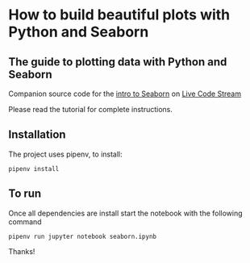 # How to build beautiful plots with Python and Seaborn
## The guide to plotting data with Python and Seaborn

Companion source code for the [intro to Seaborn](https://livecodestream.dev/post/how-to-build-beautiful-plots-with-python-and-seaborn/) on [Live Code Stream](https://livecodestream.dev/)

Please read the tutorial for complete instructions.

## Installation
The project uses pipenv, to install:

```
pipenv install
```

## To run

Once all dependencies are install start the notebook with the following command
```
pipenv run jupyter notebook seaborn.ipynb
```

Thanks!